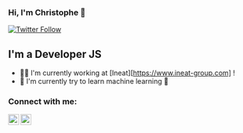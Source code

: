 ### Hi, I'm Christophe 👋

[![Twitter Follow](https://img.shields.io/twitter/follow/theCrispydesign?color=1DA1F2&logo=twitter&style=for-the-badge)](https://twitter.com/theCrispydesign)

## I'm a Developer JS

- 👨‍💻 I'm currently working at [Ineat][https://www.ineat-group.com] !
- 🧠 I'm currently try to learn machine learning 🦾

### Connect with me:

[<img align="left" alt="codeSTACKr | Twitter" width="22px" src="https://cdn.jsdelivr.net/npm/simple-icons@v3/icons/twitter.svg" />][twitter]
[<img align="left" alt="codeSTACKr | LinkedIn" width="22px" src="https://cdn.jsdelivr.net/npm/simple-icons@v3/icons/linkedin.svg" />][linkedin]

[twitter]: https://twitter.com/theCrispydesign
[linkedin]: https://www.linkedin.com/in/christophe-parmentier
